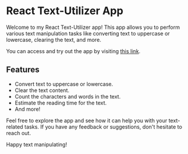 # React Text-Utilizer App


Welcome to my React Text-Utilizer app! This app allows you to perform various text manipulation tasks like converting text to uppercase or lowercase, clearing the text, and more.

You can access and try out the app by visiting [this link](https://text-utiliser.netlify.app).

## Features

- Convert text to uppercase or lowercase.
- Clear the text content.
- Count the characters and words in the text.
- Estimate the reading time for the text.
- And more!

Feel free to explore the app and see how it can help you with your text-related tasks. If you have any feedback or suggestions, don't hesitate to reach out.

Happy text manipulating!
